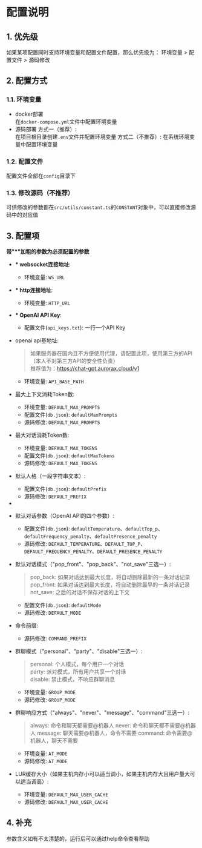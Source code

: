 # 配置说明
## 1. 优先级
如果某项配置同时支持环境变量和配置文件配置，那么优先级为：
环境变量 > 配置文件 > 源码修改
## 2. 配置方式
### 1.1. 环境变量
- docker部署  
在`docker-compose.yml`文件中配置环境变量
- 源码部署
方式一（推荐）:  
在项目根目录创建`.env`文件并配置环境变量
方式二（不推荐）:
在系统环境变量中配置环境变量

### 1.2. 配置文件
配置文件全部在`config`目录下

### 1.3. 修改源码（不推荐）
可供修改的参数都在`src/utils/constant.ts`的`CONSTANT`对象中，可以直接修改源码中的对应值

## 3. 配置项
__带"*"加粗的参数为必须配置的参数__
- __* websocket连接地址__:
    - 环境变量: `WS_URL`
- __* http连接地址__:
    - 环境变量: `HTTP_URL`
- __* OpenAI API Key__:
    - 配置文件(`api_keys.txt`): 一行一个API Key 
- openai api基地址:
    > 如果服务器在国内且不方便使用代理，请配置此项，使用第三方的API（本人不对第三方API的安全性负责）  
    > 推荐值为：https://chat-gpt.aurorax.cloud/v1
    - 环境变量: `API_BASE_PATH`
- 最大上下文消耗Token数:
    - 环境变量: `DEFAULT_MAX_PROMPTS`
    - 配置文件(`db.json`): `defaultMaxPrompts`
    - 源码修改: `DEFAULT_MAX_PROMPTS`
- 最大对话消耗Token数:
    - 环境变量: `DEFAULT_MAX_TOKENS`
    - 配置文件(`db.json`): `defaultMaxTokens`
    - 源码修改: `DEFAULT_MAX_TOKENS`
- 默认人格（一段字符串文本）:
    - 配置文件(`db.json`): `defaultPrefix`
    - 源码修改: `DEFAULT_PREFIX`
- 
- 默认对话参数（OpenAI API的四个参数）:
    - 配置文件(`db.json`): `defaultTemperature`、`defaultTop_p`、`defaultFrequency_penalty`、`defaultPresence_penalty`
    - 源码修改: `DEFAULT_TEMPERATURE`、`DEFAULT_TOP_P`、`DEFAULT_FREQUENCY_PENALTY`、`DEFAULT_PRESENCE_PENALTY`
- 默认对话模式（"pop_front"、"pop_back"、"not_save"三选一）:
    >pop_back: 如果对话达到最大长度，将自动删除最新的一条对话记录  
    >pop_front: 如果对话达到最大长度，将自动删除最早的一条对话记录  
    >not_save: 之后的对话不保存对话的上下文
    - 配置文件(`db.json`): `defaultMode`
    - 源码修改: `DEFAULT_MODE`
- 命令前缀:
    - 源码修改: `COMMAND_PREFIX`
- 群聊模式（"personal"、"party"、"disable"三选一）:
    >personal: 个人模式，每个用户一个对话  
    >party: 派对模式，所有用户共享一个对话  
    >disable: 禁止模式，不响应群聊消息
    - 环境变量: `GROUP_MODE`
    - 源码修改: `GROUP_MODE`
- 群聊响应方式（"always"、"never"、"message"、"command"三选一）:
    >always: 命令和聊天都需要@机器人
    >never: 命令和聊天都不需要@机器人
    >message: 聊天需要@机器人，命令不需要
    >command: 命令需要@机器人，聊天不需要
    - 环境变量: `AT_MODE`
    - 源码修改: `AT_MODE`

- LUR缓存大小（如果主机内存小可以适当调小，如果主机内存大且用户量大可以适当调高）:
    - 环境变量: `DEFAULT_MAX_USER_CACHE`
    - 源码修改: `DEFAULT_MAX_USER_CACHE`

## 4. 补充
参数含义如有不太清楚的，运行后可以通过help命令查看帮助